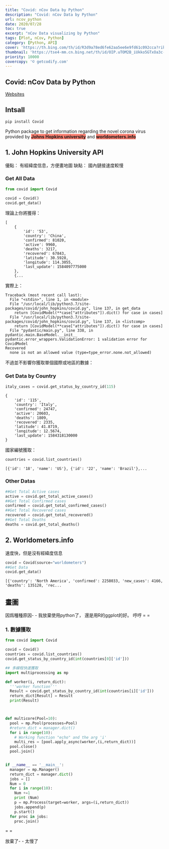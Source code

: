 ```yaml
---
title: "Covid: nCov Data by Python"
description: "Covid: nCov Data by Python"
url: ncov_python
date: 2020/07/28
toc: true
excerpt: "nCov Data visualizing by Python"
tags: [Plot, nCov, Python]
category: [Python, API]
cover: 'https://th.bing.com/th/id/R3d9a78ed6fe62aa5ee6e9fd61c092cca?rik=I7LX8qXniM2YLQ&riu=http%3a%2f%2fgetcodify.com%2fwp-content%2fuploads%2f2016%2f10%2fPython_logo.jpg&w=680'
thumbnail: 'https://tse4-mm.cn.bing.net/th/id/OIP.uTOM2B_iUkko5GTxOa3c-wAAAA'
priority: 10000
covercopy: '© getcodify.com'
---
```


## Covid: nCov Data by Python

[Websites](https://pypi.org/project/covid)
## Intsall
```bash
pip install Covid
```

Python package to get information regarding the novel corona virus provided by <span style="background:salmon">**Johns Hopkins university**</span> and <span style="background:salmon">**worldometers.info**</span>

## 1. John Hopkins University API

優點：
  有經緯度信息，方便畫地圖
缺點：
  國內鏈接速度較慢
### Get All Data
```python
from covid import Covid

covid = Covid()
covid.get_data()
```
理論上你將獲得：
```
[
    {
        'id': '53',
        'country': 'China',
        'confirmed': 81020,
        'active': 9960,
        'deaths': 3217,
        'recovered': 67843,
        'latitude': 30.5928,
        'longitude': 114.3055,
        'last_update': 1584097775000
    },
    {...
```
實際上：
```
Traceback (most recent call last):
  File "<stdin>", line 1, in <module>
  File "/usr/local/lib/python3.7/site-packages/covid/john_hopkins/covid.py", line 137, in get_data
    return [CovidModel(**case["attributes"]).dict() for case in cases]
  File "/usr/local/lib/python3.7/site-packages/covid/john_hopkins/covid.py", line 137, in <listcomp>
    return [CovidModel(**case["attributes"]).dict() for case in cases]
  File "pydantic/main.py", line 338, in pydantic.main.BaseModel.__init__
pydantic.error_wrappers.ValidationError: 1 validation error for CovidModel
Recovered
  none is not an allowed value (type=type_error.none.not_allowed)
```
不過並不影響你獲取單個國際或地區的數據：
### Get Data by Country

```python
italy_cases = covid.get_status_by_country_id(115)
```

```
{
    'id': '115',
    'country': 'Italy',
    'confirmed': 24747,
    'active': 20603,
    'deaths': 1809,
    'recovered': 2335,
    'latitude': 41.8719,
    'longitude': 12.5674,
    'last_update': 1584318130000
}
```
國家編號獲取：
```python
countries = covid.list_countries()
```
```
[{'id': '18', 'name': 'US'}, {'id': '22', 'name': 'Brazil'},...
```

### Other Datas
```python
##Get Total Active cases
active = covid.get_total_active_cases()
##Get Total Confirmed cases
confirmed = covid.get_total_confirmed_cases()
##Get Total Recovered cases
recovered = covid.get_total_recovered()
##Get Total Deaths
deaths = covid.get_total_deaths()
```

## 2. Worldometers.info

速度快，但是沒有經緯度信息
```python
covid = Covid(source="worldometers")
##Get Data
covid.get_data()
```
```
[{'country': 'North America', 'confirmed': 2258033, 'new_cases': 4166, 'deaths': 135128, 'rec...
```

## 畫圖

因爲種種原因- - 我放棄使用python了，
還是用R的ggplot的好。 哼哼 =  =

### 1. 數據獲取
```python
from covid import Covid

covid = Covid()
countries = covid.list_countries()
covid.get_status_by_country_id(int(countries[0]['id']))

## 多線程快速獲取
import multiprocessing as mp

def worker(i, return_dict):
  '''worker function'''
  Result = covid.get_status_by_country_id(int(countries[i]['id']))
  return_dict[Result] = Result
  print(Result)



def multicore(Pool=10):
  pool = mp.Pool(processes=Pool)
  #return_dict = manager.dict()
  for i in range(10):
    # Working function "echo" and the arg 'i'
    multi_res = [pool.apply_async(worker,(i,return_dict))]
  pool.close()
  pool.join()


if __name__ == '__main__':
  manager = mp.Manager()
  return_dict = manager.dict()
  jobs = []
  Num = 0
  for i in range(10):
    Num +=1
    print (Num)
    p = mp.Process(target=worker, args=(i,return_dict))
    jobs.append(p)
    p.start()
  for proc in jobs:
    proc.join()
```
 = =

 放棄了- - 太慢了
